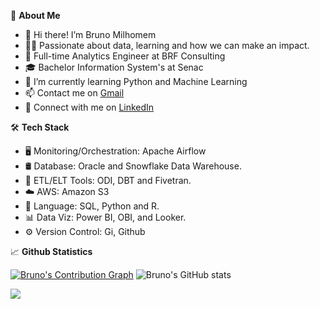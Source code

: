 📖 **About Me**

- 👋 Hi there! I’m Bruno Milhomem
- :man_technologist: Passionate about data, learning and how we can make an impact.
- 💼 Full-time Analytics Engineer at BRF Consulting
- 🎓 Bachelor Information System's at Senac
- 🌱 I’m currently learning Python and Machine Learning
- 📫 Contact me on [Gmail](bvmilhomem@gmail.com)
- :link: Connect with me on [LinkedIn](https://www.linkedin.com/in/bmilhomem/)


:hammer_and_wrench: **Tech Stack**

- :desktop_computer: Monitoring/Orchestration: Apache Airflow
- 🛢  Database: Oracle and Snowflake Data Warehouse.
- :hammer: ETL/ELT Tools: ODI, DBT and Fivetran.
- :cloud: AWS: Amazon S3
- :wrench:  Language: SQL, Python and R.
- :bar_chart: Data Viz: Power BI, OBI, and Looker.
- :gear:  Version Control: Gi, Github


:chart_with_upwards_trend: **Github Statistics**

[![Bruno's Contribution Graph](https://activity-graph.herokuapp.com/graph?username=brunomilhomem&theme=gruvbox)](https://github.com/brunomilhomem/github-readme-activity-graph)
![Bruno's GitHub stats](https://github-readme-stats.vercel.app/api?username=brunomilhomem&count_private=true&show_icons=true&theme=gruvbox)


![](https://komarev.com/ghpvc/?username=brunomilhomem&color=green&style=flat-square&label=Total+Views)


<!---
brunomilhomem/brunomilhomem is a ✨ special ✨ repository because its `README.md` (this file) appears on your GitHub profile.
You can click the Preview link to take a look at your changes.
--->
